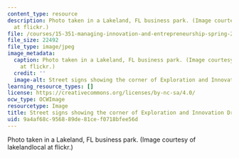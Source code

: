 ```yaml
---
content_type: resource
description: Photo taken in a Lakeland, FL business park. (Image courtesy of lakelandlocal
  at flickr.)
file: /courses/15-351-managing-innovation-and-entrepreneurship-spring-2008/9a4af68c956889de81cef0718bfee56d_15-351s08.jpg
file_size: 22492
file_type: image/jpeg
image_metadata:
  caption: Photo taken in a Lakeland, FL business park. (Image courtesy of [lakelandlocal](http://www.flickr.com/photos/lakelandlocal/404688085/)
    at flickr.)
  credit: ''
  image-alt: Street signs showing the corner of Exploration and Innovation Dr.
learning_resource_types: []
license: https://creativecommons.org/licenses/by-nc-sa/4.0/
ocw_type: OCWImage
resourcetype: Image
title: Street signs showing the corner of Exploration and Innovation Dr.
uid: 9a4af68c-9568-89de-81ce-f0718bfee56d
---
```

Photo taken in a Lakeland, FL business park. (Image courtesy of lakelandlocal at flickr.)